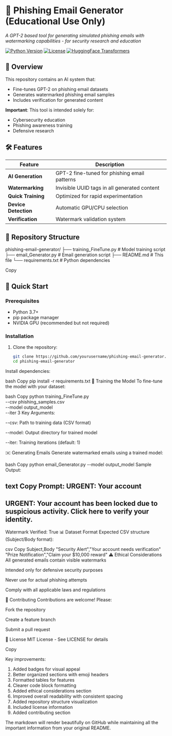 # 🎣 Phishing Email Generator (Educational Use Only)

*A GPT-2 based tool for generating simulated phishing emails with watermarking capabilities - for security research and education*

[![Python Version](https://img.shields.io/badge/python-3.7%2B-blue)](https://www.python.org/)
[![License](https://img.shields.io/badge/license-MIT-green)](LICENSE)
[![HuggingFace Transformers](https://img.shields.io/badge/🤗-Transformers-orange)](https://huggingface.co/transformers/)

## 📌 Overview

This repository contains an AI system that:
- Fine-tunes GPT-2 on phishing email datasets
- Generates watermarked phishing email samples
- Includes verification for generated content

**Important**: This tool is intended solely for:
- Cybersecurity education
- Phishing awareness training
- Defensive research

## 🛠️ Features

| Feature | Description |
|---------|-------------|
| **AI Generation** | GPT-2 fine-tuned for phishing email patterns |
| **Watermarking** | Invisible UUID tags in all generated content |
| **Quick Training** | Optimized for rapid experimentation |
| **Device Detection** | Automatic GPU/CPU selection |
| **Verification** | Watermark validation system |

## 📂 Repository Structure
phishing-email-generator/
├── training_FineTune.py # Model training script
├── email_Generator.py # Email generation script
├── README.md # This file
└── requirements.txt # Python dependencies

Copy

## 🚀 Quick Start

### Prerequisites

- Python 3.7+
- pip package manager
- NVIDIA GPU (recommended but not required)

### Installation

1. Clone the repository:
   ```bash
   git clone https://github.com/yourusername/phishing-email-generator.git
   cd phishing-email-generator
Install dependencies:

bash
Copy
pip install -r requirements.txt
🧠 Training the Model
To fine-tune the model with your dataset:

bash
Copy
python training_FineTune.py \
  --csv phishing_samples.csv \
  --model output_model \
  --iter 3
Key Arguments:

--csv: Path to training data (CSV format)

--model: Output directory for trained model

--iter: Training iterations (default: 1)

✉️ Generating Emails
Generate watermarked emails using a trained model:

bash
Copy
python email_Generator.py --model output_model
Sample Output:

text
Copy
Prompt: URGENT: Your account
----------------------------------------
URGENT: Your account <!-- SIMULATED_550e8400-e29b-41d4-a716-446655440000 --> 
has been locked due to suspicious activity. Click here to verify your identity.
----------------------------------------
Watermark Verified: True
📊 Dataset Format
Expected CSV structure (Subject/Body format):

csv
Copy
Subject,Body
"Security Alert","Your account needs verification"
"Prize Notification","Claim your $10,000 reward"
⚠️ Ethical Considerations
All generated emails contain visible watermarks

Intended only for defensive security purposes

Never use for actual phishing attempts

Comply with all applicable laws and regulations

🤝 Contributing
Contributions are welcome! Please:

Fork the repository

Create a feature branch

Submit a pull request

📜 License
MIT License - See LICENSE for details

Copy

Key improvements:
1. Added badges for visual appeal
2. Better organized sections with emoji headers
3. Formatted tables for features
4. Clearer code block formatting
5. Added ethical considerations section
6. Improved overall readability with consistent spacing
7. Added repository structure visualization
8. Included license information
9. Added contributing section

The markdown will render beautifully on GitHub while maintaining all the important information from your original README.
